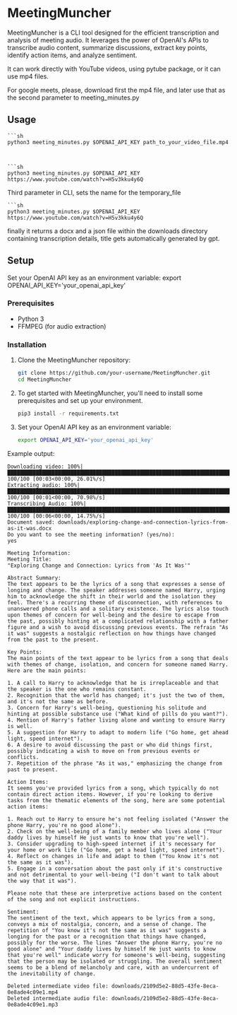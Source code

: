 # MeetingMuncher

MeetingMuncher is a CLI tool designed for the efficient transcription and analysis of meeting audio. It leverages the power of OpenAI's APIs to transcribe audio content, summarize discussions, extract key points, identify action items, and analyze sentiment.

It can work directly with YouTube videos, using pytube package, or it can use mp4 files.

For google meets, please, download first the mp4 file, and later use that as the second parameter to meeting_minutes.py

## Usage

    ```sh
    python3 meeting_minutes.py $OPENAI_API_KEY path_to_your_video_file.mp4



    ```sh
    python3 meeting_minutes.py $OPENAI_API_KEY https://www.youtube.com/watch?v=H5v3kku4y6Q


Third parameter in CLI, sets the name for the temporary_file

    ```sh
    python3 meeting_minutes.py $OPENAI_API_KEY https://www.youtube.com/watch?v=H5v3kku4y6Q


finally it returns a docx and a json file within the downloads directory containing transcription details, title gets automatically generated by gpt.

## Setup

Set your OpenAI API key as an environment variable:
    export OPENAI_API_KEY='your_openai_api_key'

### Prerequisites

- Python 3
- FFMPEG (for audio extraction)

### Installation

1. Clone the MeetingMuncher repository:

   ```sh
   git clone https://github.com/your-username/MeetingMuncher.git
   cd MeetingMuncher

2. To get started with MeetingMuncher, you'll need to install some prerequisites and set up your environment.

    ```sh
    pip3 install -r requirements.txt

3. Set your OpenAI API key as an environment variable:

    ```sh
    export OPENAI_API_KEY='your_openai_api_key'


Example output:

```Beginning video transcription process for run 2109d5e2-88d5-43fe-8eca-0e8ade4c09e1
Downloading video: 100%|████████████████████████████████████████████████████████████████████████████████████████████████████████████████████████████████████████████████████| 100/100 [00:03<00:00, 26.01%/s]
Extracting audio: 100%|█████████████████████████████████████████████████████████████████████████████████████████████████████████████████████████████████████████████████████| 100/100 [00:01<00:00, 70.98%/s]
Transcribing Audio: 100%|███████████████████████████████████████████████████████████████████████████████████████████████████████████████████████████████████████████████████| 100/100 [00:06<00:00, 14.75%/s]
Document saved: downloads/exploring-change-and-connection-lyrics-from-as-it-was.docx
Do you want to see the meeting information? (yes/no):
yes

Meeting Information:
Meeting Title:
"Exploring Change and Connection: Lyrics from 'As It Was'"

Abstract Summary:
The text appears to be the lyrics of a song that expresses a sense of longing and change. The speaker addresses someone named Harry, urging him to acknowledge the shift in their world and the isolation they feel. There's a recurring theme of disconnection, with references to unanswered phone calls and a solitary existence. The lyrics also touch upon themes of concern for well-being and the desire to escape from the past, possibly hinting at a complicated relationship with a father figure and a wish to avoid discussing previous events. The refrain "As it was" suggests a nostalgic reflection on how things have changed from the past to the present.

Key Points:
The main points of the text appear to be lyrics from a song that deals with themes of change, isolation, and concern for someone named Harry. Here are the main points:

1. A call to Harry to acknowledge that he is irreplaceable and that the speaker is the one who remains constant.
2. Recognition that the world has changed; it's just the two of them, and it's not the same as before.
3. Concern for Harry's well-being, questioning his solitude and hinting at possible substance use ("What kind of pills do you want?").
4. Mention of Harry's father living alone and wanting to ensure Harry is well.
5. A suggestion for Harry to adapt to modern life ("Go home, get ahead light, speed internet").
6. A desire to avoid discussing the past or who did things first, possibly indicating a wish to move on from previous events or conflicts.
7. Repetition of the phrase "As it was," emphasizing the change from past to present.

Action Items:
It seems you've provided lyrics from a song, which typically do not contain direct action items. However, if you're looking to derive tasks from the thematic elements of the song, here are some potential action items:

1. Reach out to Harry to ensure he's not feeling isolated ("Answer the phone Harry, you're no good alone").
2. Check on the well-being of a family member who lives alone ("Your daddy lives by himself He just wants to know that you're well").
3. Consider upgrading to high-speed internet if it's necessary for your home or work life ("Go home, get a head light, speed internet").
4. Reflect on changes in life and adapt to them ("You know it's not the same as it was").
5. Engage in a conversation about the past only if it's constructive and not detrimental to your well-being ("I don't want to talk about the way that it was").

Please note that these are interpretive actions based on the content of the song and not explicit instructions.

Sentiment:
The sentiment of the text, which appears to be lyrics from a song, conveys a mix of nostalgia, concern, and a sense of change. The repetition of "You know it's not the same as it was" suggests a longing for the past or a recognition that things have changed, possibly for the worse. The lines "Answer the phone Harry, you're no good alone" and "Your daddy lives by himself He just wants to know that you're well" indicate worry for someone's well-being, suggesting that the person may be isolated or struggling. The overall sentiment seems to be a blend of melancholy and care, with an undercurrent of the inevitability of change.

Deleted intermediate video file: downloads/2109d5e2-88d5-43fe-8eca-0e8ade4c09e1.mp4
Deleted intermediate audio file: downloads/2109d5e2-88d5-43fe-8eca-0e8ade4c09e1.mp3